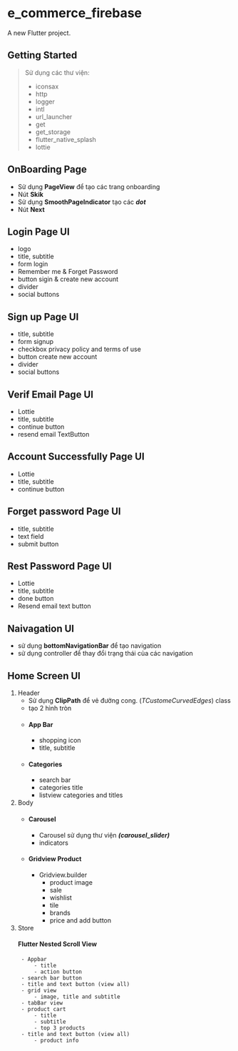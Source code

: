 # e_commerce_firebase

A new Flutter project.

## Getting Started

>Sử dụng các thư viện:
> - iconsax
> - http
> - logger
> - intl
> - url_launcher
> - get
> - get_storage
> - flutter_native_splash
> - lottie
## OnBoarding Page
- Sử dụng **PageView** để tạo các trang onboarding
- Nút **Skik**
- Sử dụng **SmoothPageIndicator** tạo các ***dot***
- Nút **Next**
## Login Page UI
- logo
- title, subtitle
- form login
- Remember me & Forget Password
- button sigin & create new account
- divider
- social buttons
## Sign up Page UI
- title, subtitle
- form signup
- checkbox privacy policy and terms of use
- button create new account
- divider
- social buttons
## Verif Email Page UI
- Lottie
- title, subtitle
- continue button
- resend email TextButton
## Account Successfully  Page UI
- Lottie
- title, subtitle
- continue button

## Forget password  Page UI
- title, subtitle
- text field
- submit button
## Rest Password Page UI
- Lottie
- title, subtitle
- done button
- Resend email text button
## Naivagation UI
 - sử dụng **bottomNavigationBar** để tạo navigation
 - sử dụng controller để thay đổi trạng thái của các navigation
## Home Screen UI
1. Header
    - Sử dụng **ClipPath** để vẻ đưởng cong. (_TCustomeCurvedEdges_) class
    -  tạo 2 hình tròn
    - #### App Bar
        - shopping icon
        - title, subtitle
    - #### Categories
        - search bar
        - categories title
        - listview categories and titles
2. Body
    - #### Carousel
        - Carousel sử dụng thư viện ***(carousel_slider)***
        - indicators 
    - #### Gridview Product
        - Gridview.builder
            - product image
            - sale
            - wishlist
            - tile
            - brands
            - price and add button 
3. Store
    #### Flutter Nested Scroll View
        - Appbar
            - title
            - action button
        - search bar button
        - title and text button (view all)
        - grid view
            - image, title and subtitle
        - tabBar view
        - product cart
            - title
            - subtitle
            - top 3 products
        - title and text button (view all)
            - product info